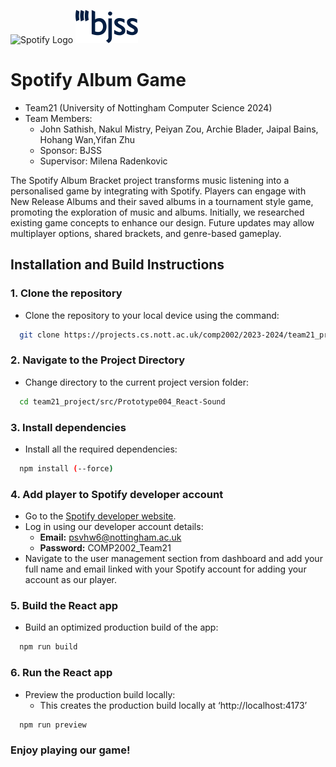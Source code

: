 <p>
  <img src="https://storage.googleapis.com/pr-newsroom-wp/1/2018/11/Spotify_Logo_CMYK_Black.png" alt="Spotify Logo" width="160" height="48" />
  <img src="src/Prototype004_React-Sound/src/resources/BJSSlogo.png" alt="Sponsor Logo" width="100" height="53" />
</p>

# Spotify Album Game
- Team21 (University of Nottingham Computer Science 2024)
- Team Members: 
  - John Sathish, Nakul Mistry, Peiyan Zou, Archie Blader, Jaipal Bains, Hohang Wan,Yifan Zhu
  - Sponsor: BJSS
  - Supervisor: Milena Radenkovic 
  
The Spotify Album Bracket project transforms music listening into a personalised game by 
integrating with Spotify. Players can engage with New Release Albums and their saved albums in a tournament 
style game, promoting the exploration of music and albums. Initially, we researched existing game concepts 
to enhance our design. Future updates may allow multiplayer options, shared brackets, and genre-based gameplay.

## Installation and Build Instructions
### 1. Clone the repository
- Clone the repository to your local device using the command:
```bash
  git clone https://projects.cs.nott.ac.uk/comp2002/2023-2024/team21_project.git
```
### 2. Navigate to the Project Directory
- Change directory to the current project version folder:
```bash
  cd team21_project/src/Prototype004_React-Sound
```
### 3. Install dependencies
- Install all the required dependencies:
```bash
  npm install (--force)
```
### 4. Add player to Spotify developer account
- Go to the [Spotify developer website](https://developer.spotify.com/).
- Log in using our developer account details:
    - **Email:** psvhw6@nottingham.ac.uk
    - **Password:** COMP2002_Team21
- Navigate to the user management section from dashboard and add your full name and email linked with your Spotify account for adding your account as our player.
### 5. Build the React app
- Build an optimized production build of the app:
```bash
  npm run build
```
### 6. Run the React app
- Preview the production build locally:
  - This creates the production build locally at ‘http://localhost:4173’
```bash
  npm run preview
```

### Enjoy playing our game!




